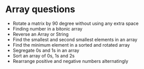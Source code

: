 # Array questions
* Rotate a matrix by 90 degree without using any extra space
* Finding number in a bitonic array
* Reverse an Array or String
* Find the smallest and second smallest elements in an array
* Find the minimum element in a sorted and rotated array
* Segregate 0s and 1s in an array
* Sort an array of 0s, 1s and 2s
* Rearrange positive and negative numbers alternatingly
